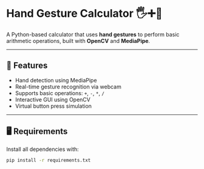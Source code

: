 # Hand Gesture Calculator 🖐➕🟰

A Python-based calculator that uses **hand gestures** to perform basic arithmetic operations, built with **OpenCV** and **MediaPipe**.

---

## 📸 Features

- Hand detection using MediaPipe
- Real-time gesture recognition via webcam
- Supports basic operations: `+`, `-`, `*`, `/`
- Interactive GUI using OpenCV
- Virtual button press simulation

---

## 🖥️ Requirements

Install all dependencies with:

```bash
pip install -r requirements.txt
